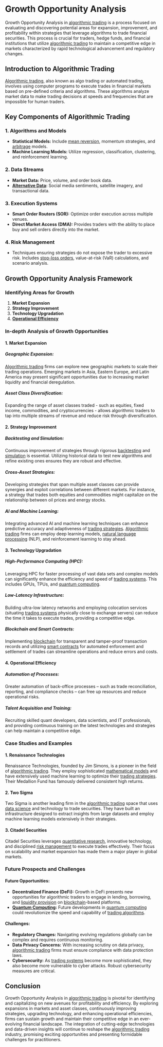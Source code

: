 # Growth Opportunity Analysis

Growth Opportunity Analysis in [algorithmic trading](../a/algorithmic_trading.md) is a process focused on evaluating and discovering potential areas for expansion, improvement, and profitability within strategies that leverage algorithms to trade financial securities. This process is crucial for traders, hedge funds, and financial institutions that utilize [algorithmic trading](../a/algorithmic_trading.md) to maintain a competitive edge in markets characterized by rapid technological advancement and regulatory changes.

## Introduction to Algorithmic Trading

[Algorithmic trading](../a/algorithmic_trading.md), also known as algo trading or automated trading, involves using computer programs to execute trades in financial markets based on pre-defined criteria and algorithms. These algorithms analyze market data to make trading decisions at speeds and frequencies that are impossible for human traders.

## Key Components of Algorithmic Trading

### 1. **Algorithms and Models**
- **Statistical Models:** Include [mean reversion](../m/mean_reversion.md), momentum strategies, and [arbitrage](../a/arbitrage.md) models.
- **Machine Learning Models:** Utilize regression, classification, clustering, and reinforcement learning.
  
### 2. **Data Streams**
- **Market Data:** Price, volume, and order book data.
- **[Alternative Data](../a/alternative_data.md):** Social media sentiments, satellite imagery, and transactional data.

### 3. **Execution Systems**
- **Smart Order Routers (SOR):** Optimize order execution across multiple venues.
- **Direct Market Access (DMA):** Provides traders with the ability to place buy and sell orders directly into the market.
  
### 4. **Risk Management**
- Techniques ensuring strategies do not expose the trader to excessive risk. Includes [stop-loss orders](../s/stop-loss_orders.md), value-at-risk (VaR) calculations, and scenario analysis.

## Growth Opportunity Analysis Framework

### Identifying Areas for Growth
1. **Market Expansion**
2. **Strategy Improvement**
3. **Technology Upgradation**
4. **[Operational Efficiency](../o/operational_efficiency_in_trading.md)**

### In-depth Analysis of Growth Opportunities

#### **1. Market Expansion**

##### Geographic Expansion:
[Algorithmic trading](../a/algorithmic_trading.md) firms can explore new geographic markets to scale their trading operations. Emerging markets in Asia, Eastern Europe, and Latin America may present significant opportunities due to increasing market liquidity and financial deregulation.

##### Asset Class Diversification:
Expanding the range of asset classes traded - such as equities, fixed income, commodities, and cryptocurrencies - allows algorithmic traders to tap into multiple streams of revenue and reduce risk through diversification.

#### **2. Strategy Improvement**

##### Backtesting and Simulation:
Continuous improvement of strategies through rigorous [backtesting](../b/backtesting.md) and [simulation](../s/simulation_in_trading.md) is essential. Utilizing historical data to test new algorithms and refine existing ones ensures they are robust and effective.

##### Cross-Asset Strategies:
Developing strategies that span multiple asset classes can provide synergies and exploit correlations between different markets. For instance, a strategy that trades both equities and commodities might capitalize on the relationship between oil prices and energy stocks.

##### AI and Machine Learning:
Integrating advanced AI and machine learning techniques can enhance predictive accuracy and adaptiveness of [trading strategies](../t/trading_strategies.md). [Algorithmic trading](../a/algorithmic_trading.md) firms can employ deep learning models, [natural language processing](../n/natural_language_processing_(nlp)_in_trading.md) (NLP), and reinforcement learning to stay ahead.

#### **3. Technology Upgradation**

##### High-Performance Computing (HPC):
Leveraging HPC for faster processing of vast data sets and complex models can significantly enhance the efficiency and speed of [trading systems](../t/trading_systems.md). This includes GPUs, TPUs, and [quantum computing](../q/quantum_computing_in_trading.md).

##### Low-Latency Infrastructure:
Building ultra-low latency networks and employing colocation services (situating [trading systems](../t/trading_systems.md) physically close to exchange servers) can reduce the time it takes to execute trades, providing a competitive edge.

##### Blockchain and Smart Contracts:
Implementing [blockchain](../b/blockchain_in_trading.md) for transparent and tamper-proof transaction records and utilizing [smart contracts](../s/smart_contracts_in_trading.md) for automated enforcement and settlement of trades can streamline operations and reduce errors and costs.

#### **4. Operational Efficiency**

##### Automation of Processes:
Greater automation of back-office processes – such as trade reconciliation, reporting, and compliance checks – can free up resources and reduce operational risks.

##### Talent Acquisition and Training:
Recruiting skilled quant developers, data scientists, and IT professionals, and providing continuous training on the latest technologies and strategies can help maintain a competitive edge.

### Case Studies and Examples

#### **1. Renaissance Technologies**
Renaissance Technologies, founded by Jim Simons, is a pioneer in the field of [algorithmic trading](../a/algorithmic_trading.md). They employ sophisticated [mathematical models](../m/mathematical_models_in_trading.md) and have extensively used machine learning to optimize their [trading strategies](../t/trading_strategies.md). Their Medallion Fund has famously delivered consistent high returns.

#### **2. Two Sigma**
Two Sigma is another leading firm in the [algorithmic trading](../a/algorithmic_trading.md) space that uses [data science](../d/data_science_in_trading.md) and technology to trade securities. They have built an infrastructure designed to extract insights from large datasets and employ machine learning models extensively in their strategies.

#### **3. Citadel Securities**
Citadel Securities leverages [quantitative research](../q/quantitative_research.md), innovative technology, and disciplined [risk management](../r/risk_management.md) to execute trades effectively. Their focus on scalability and market expansion has made them a major player in global markets.

### Future Prospects and Challenges

#### **Future Opportunities:**

- **Decentralized Finance (DeFi):** Growth in DeFi presents new opportunities for algorithmic traders to engage in lending, borrowing, and [liquidity provision](../l/liquidity_provision.md) on [blockchain](../b/blockchain_in_trading.md)-based platforms.
- **[Quantum Computing](../q/quantum_computing_in_trading.md):** Future developments in [quantum computing](../q/quantum_computing_in_trading.md) could revolutionize the speed and capability of [trading algorithms](../t/trading_algorithms.md).

#### **Challenges:**

- **Regulatory Changes:** Navigating evolving regulations globally can be complex and requires continuous monitoring.
- **Data Privacy Concerns:** With increasing scrutiny on data privacy, [algorithmic trading](../a/algorithmic_trading.md) firms must ensure compliance with data protection laws.
- **Cybersecurity:** As [trading systems](../t/trading_systems.md) become more sophisticated, they also become more vulnerable to cyber attacks. Robust cybersecurity measures are critical.

## Conclusion

Growth Opportunity Analysis in [algorithmic trading](../a/algorithmic_trading.md) is pivotal for identifying and capitalizing on new avenues for profitability and efficiency. By exploring expansions in markets and asset classes, continuously improving strategies, upgrading technology, and enhancing operational efficiencies, firms can sustain growth and maintain their competitive edge in an ever-evolving financial landscape. The integration of cutting-edge technologies and data-driven insights will continue to reshape the [algorithmic trading](../a/algorithmic_trading.md) industry, promising exciting opportunities and presenting formidable challenges for practitioners.